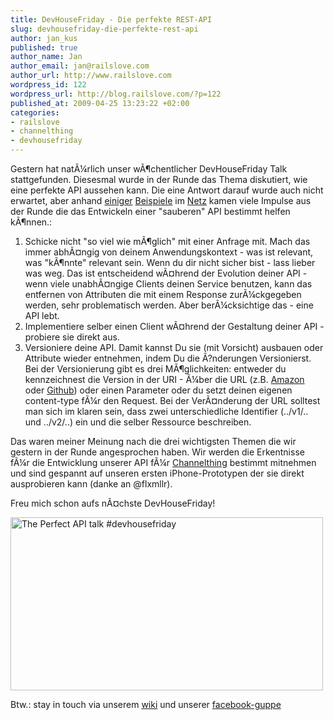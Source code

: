 ```yaml
--- 
title: DevHouseFriday - Die perfekte REST-API
slug: devhousefriday-die-perfekte-rest-api
author: jan_kus
published: true
author_name: Jan
author_email: jan@railslove.com
author_url: http://www.railslove.com
wordpress_id: 122
wordpress_url: http://blog.railslove.com/?p=122
published_at: 2009-04-25 13:23:22 +02:00
categories: 
- railslove
- channelthing
- devhousefriday
---
```

Gestern hat nat&Atilde;&frac14;rlich unser w&Atilde;&para;chentlicher DevHouseFriday Talk stattgefunden. Diesesmal wurde in der Runde das Thema diskutiert, wie eine perfekte API aussehen kann. Die eine Antwort darauf wurde auch nicht erwartet, aber anhand <a href="http://apiwiki.twitter.com/Twitter-REST-API-Method%3A-users&Acirc;&nbsp;show">einiger</a> <a href="http://mite.yo.lk/api/projekte.html">Beispiele</a> im <a href="http://develop.github.com/">Netz</a> kamen viele Impulse aus der Runde die das Entwickeln einer "sauberen" API bestimmt helfen k&Atilde;&para;nnen.:
<ol>
<li>Schicke nicht "so viel wie m&Atilde;&para;glich" mit einer Anfrage mit. Mach das immer abh&Atilde;&curren;ngig von deinem Anwendungskontext - was ist relevant, was "k&Atilde;&para;nnte" relevant sein. Wenn du dir nicht sicher bist - lass lieber was weg. Das ist entscheidend w&Atilde;&curren;hrend der Evolution deiner API - wenn viele unabh&Atilde;&curren;ngige Clients deinen Service benutzen, kann das entfernen von Attributen die mit einem Response zur&Atilde;&frac14;ckgegeben werden, sehr problematisch werden. Aber ber&Atilde;&frac14;cksichtige das - eine API lebt.</li>
<li>Implementiere selber einen Client w&Atilde;&curren;hrend der Gestaltung deiner API - probiere sie direkt aus.</li>
<li>Versioniere deine API. Damit kannst Du sie (mit Vorsicht) ausbauen oder Attribute wieder entnehmen, indem Du die &Atilde;?nderungen Versionierst. Bei der Versionierung gibt es drei M&Atilde;&para;glichkeiten: entweder du kennzeichnest die Version in der URI - &Atilde;&frac14;ber die URL (z.B. <a href="http://docs.amazonwebservices.com/AmazonSimpleDB/2007-11-07/DeveloperGuide/index.html?APIVersioning.html">Amazon</a> oder <a href="http://develop.github.com/p/general.html">Github</a>) oder einen Parameter oder du setzt deinen eigenen content-type f&Atilde;&frac14;r den Request. Bei der Ver&Atilde;&curren;nderung der URL solltest man sich im klaren sein, dass zwei unterschiedliche Identifier (../v1/.. und ../v2/..) ein und die selber Ressource beschreiben.</li>
</ol>

Das waren meiner Meinung nach die drei wichtigsten Themen die wir gestern in der Runde angesprochen haben. Wir werden die Erkentnisse f&Atilde;&frac14;r die Entwicklung unserer API f&Atilde;&frac14;r <a href="http://channelthing.com">Channelthing</a> bestimmt mitnehmen und sind gespannt auf unseren ersten iPhone-Prototypen der sie direkt ausprobieren kann (danke an @flxmllr).

Freu mich schon aufs n&Atilde;&curren;chste DevHouseFriday!

<a href="http://www.ipernity.com/doc/koos/4683465"><img src="http://u1.ipernity.com/11/34/65/4683465.368be313.500.jpg" width="500" height="277" alt="The Perfect API talk #devhousefriday" border="0"/></a>

Btw.: stay in touch via unserem <a href="http://wiki.railslabs.com/index.php?title=Main_Page">wiki</a> und unserer <a href="http://www.facebook.com/group.php?gid=57051643796">facebook-guppe</a>
